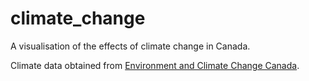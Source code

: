 # climate_change
A visualisation of the effects of climate change in Canada.

Climate data obtained from [Environment and Climate Change Canada](https://open.canada.ca/data/dataset/9c4ebc00-3ea4-4fe0-8bf2-66cfe1cddd1d).

